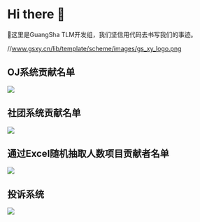 # Hi there 👋

👋这里是GuangSha TLM开发组，我们坚信用代码去书写我们的事迹。

//www.gsxy.cn/lib/template/scheme/images/gs_xy_logo.png

## OJ系统贡献名单
<a href="https://github.com/GuangSha-TLM/ZuiOJ/graphs/contributors"><img src="https://contributors.nn.ci/api?repo=GuangSha-TLM/ZuiOJ" /></a>


## 社团系统贡献名单
<a href="https://github.com/GuangSha-TLM/ZuiOJ/graphs/contributors"><img src="https://contributors.nn.ci/api?repo=GuangSha-TLM/Community-system" /></a>

## 通过Excel随机抽取人数项目贡献者名单
<a href="https://github.com/GuangSha-TLM/ZuiOJ/graphs/contributors"><img src="https://contributors.nn.ci/api?repo=GuangSha-TLM/PersonnelExtractionInExcel" /></a>

## 投诉系统
<a href="https://github.com/GuangSha-TLM/ZuiOJ/graphs/contributors"><img src="https://contributors.nn.ci/api?repo=GuangSha-TLM/complaint_system" /></a>
